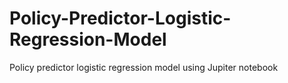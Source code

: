 # Policy-Predictor-Logistic-Regression-Model
Policy predictor logistic regression model using Jupiter notebook
